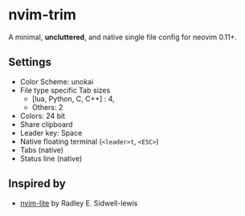 # nvim-trim

A minimal, **uncluttered**, and native single file config for neovim 0.11+.

## Settings

- Color Scheme: unokai
- File type specific Tab sizes
    - [lua, Python, C, C++] : 4,
    - Others: 2
- Colors: 24 bit
- Share clipboard
- Leader key: Space
- Native floating terminal (`<leader>t`, `<ESC>`)
- Tabs (native)
- Status line (native)

## Inspired by

- [nvim-lite](https://github.com/radleylewis/nvim-lite/blob/master/init.lua) by Radley E. Sidwell-lewis

